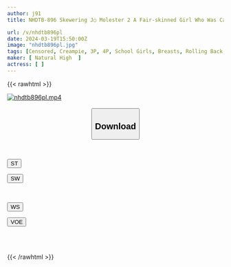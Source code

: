```yaml
---
author: j91
title: NHDTB-896 Skewering J○ Molester 2 A Fair-skinned Girl Who Was Caught Between Two Molesters And Couldn't Escape And Had Her Upper And Lower Holes Blocked.

url: /v/nhdtb896pl
date: 2024-03-19T15:50:00Z
image: "nhdtb896pl.jpg"
tags: [Censored, Creampie, 3P, 4P, School Girls, Breasts, Rolling Back Eyes - Fainting	]
maker: [ Natural High  ]
actress: [ ]
---
```



{{< rawhtml >}}

<div class="video" data-videoid="JKeAem7pR8Cee7">
    <a href="javascript:;">
        <img src="/v/nhdtb896pl/nhdtb896pl.jpg" width="WIDTH" height="HEIGHT" alt="nhdtb896pl.mp4" loading="lazy">
    </a>
</div>

<script type="text/javascript" src="https://j91.asia/asset/on-demand-st.js"></script>

<br>
  <link rel="stylesheet" href="https://j91.asia/asset/bs5.css">
  
  <center>
  <button class="btn btn-primary" type="button" data-bs-toggle="collapse" data-bs-target=".multi-collapse" aria-expanded="false" aria-controls="multiCollapseExample1 multiCollapseExample2"><h2>Download</h2></button></center>
</p>
<div class="row">
  <div class="col">
    <div class="collapse multi-collapse" id="multiCollapseExample1">
      <div class="card card-body">
	      	      <br>
<div class="buttons">  
<p><a href="https://streamtape.to/v/JKeAem7pR8Cee7" target="_blank"><button class="btn-hover color-3"><i class="fa fa-download"></i> ST</button></a></p>
<p><a href="https://asnwish.com/nyxm2na52gn5" target="_blank"><button class="btn-hover color-2"><i class="fa fa-download"></i> SW</button></a></p></div>
    </div>
  </div>
</div>
  <div class="col">
    <div class="collapse multi-collapse" id="multiCollapseExample2">
      <div class="card card-body">
	      <br>
<div class="buttons">
<p><a href="https://wolfstream.tv/jndewwx0dru7"><button class="btn-hover color-9"><i class="fa fa-download"></i> WS</button></a></p>
<p><a href="https://voe.sx/qqwmavhkym0v"><button class="btn-hover color-8"><i class="fa fa-download"></i> VOE</button></a></p></div>
<br><br>
      </div>
    </div>
  </div>
</div>

{{< /rawhtml >}}
